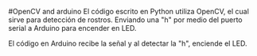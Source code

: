 #OpenCV and arduino
El código escrito en Python utiliza OpenCV, el cual sirve para detección de rostros.
Enviando una "h" por medio del puerto serial a Arduino para encender en LED.

El código en Arduino recibe la señal y al detectar la "h", enciende el LED.

